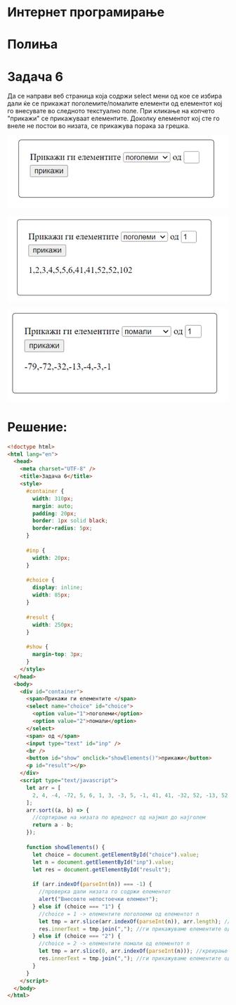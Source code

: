 # Интернет програмирање

# Полиња

# Задача 6

Да се направи веб страница која содржи select мени од кое се избира дали ќе се
прикажат поголемите/помалите елементи од елементот кој го внесувате во следното текстуално поле.
При кликање на копчето "прикажи" се прикажуваат елементите.
Доколку елементот кој сте го внеле не постои во низата, се прикажува порака за грешка.

![IMAGE](images/screenshot_4.png)

![IMAGE](images/screenshot_5.png)

![IMAGE](images/screenshot_6.png)

# Решение:

```html
<!doctype html>
<html lang="en">
  <head>
    <meta charset="UTF-8" />
    <title>Задача 6</title>
    <style>
      #container {
        width: 310px;
        margin: auto;
        padding: 20px;
        border: 1px solid black;
        border-radius: 5px;
      }

      #inp {
        width: 20px;
      }

      #choice {
        display: inline;
        width: 85px;
      }

      #result {
        width: 250px;
      }

      #show {
        margin-top: 3px;
      }
    </style>
  </head>
  <body>
    <div id="container">
      <span>Прикажи ги елементите </span>
      <select name="choice" id="choice">
        <option value="1">поголеми</option>
        <option value="2">помали</option>
      </select>
      <span> од </span>
      <input type="text" id="inp" />
      <br />
      <button id="show" onclick="showElements()">прикажи</button>
      <p id="result"></p>
    </div>
    <script type="text/javascript">
      let arr = [
        2, 4, -4, -72, 5, 6, 1, 3, -3, 5, -1, 41, 41, -32, 52, -13, 52, 102, -79,
      ];
      arr.sort((a, b) => {
        //сортирање на низата по вредност од најмал до најголем
        return a - b;
      });

      function showElements() {
        let choice = document.getElementById("choice").value;
        let n = document.getElementById("inp").value;
        let res = document.getElementById("result");

        if (arr.indexOf(parseInt(n)) === -1) {
          //проверка дали низата го содржи елементот
          alert("Внесовте непостоечки елемент");
        } else if (choice === "1") {
          //choice = 1 -> елементите поголоеми од елементот n
          let tmp = arr.slice(arr.indexOf(parseInt(n)), arr.length); //креирање на низа tmp во која ги зачувуваме елементите од n до крајот од низата
          res.innerText = tmp.join(","); //ги прикажуваме елементите од низата tmp
        } else if (choice === "2") {
          //choice = 2 -> елементите помали од елементот n
          let tmp = arr.slice(0, arr.indexOf(parseInt(n))); //креирање на низа tmp во која ги зачувуваме елементите од 0 до n
          res.innerText = tmp.join(","); //ги прикажуваме елементите од низата tmp
        }
      }
    </script>
  </body>
</html>
```
